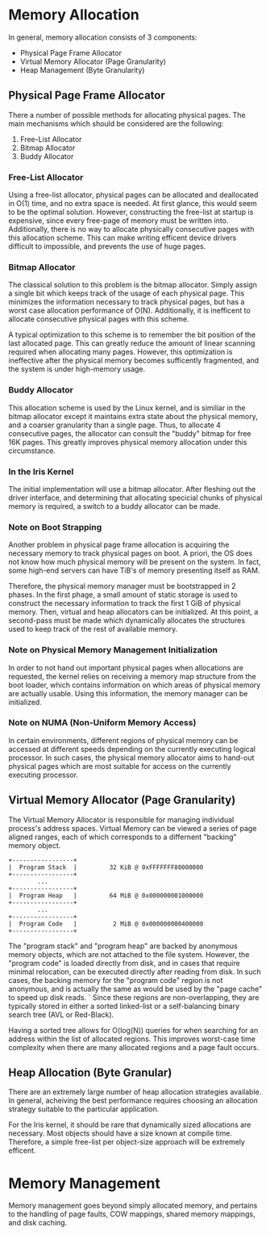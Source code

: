 # Memory Allocation

In general, memory allocation consists of 3 components:

* Physical Page Frame Allocator
* Virtual Memory Allocator (Page Granularity)
* Heap Management (Byte Granularity)

## Physical Page Frame Allocator

There a number of possible methods for allocating physical pages. The main
mechanisms which should be considered are the following:

1. Free-List Allocator
1. Bitmap Allocator
1. Buddy Allocator

### Free-List Allocator

Using a free-list allocator, physical pages can be allocated and
deallocated in O(1) time, and no extra space is needed. At first
glance, this would seem to be the optimal solution. However, constructing
the free-list at startup is expensive, since every free-page of
memory must be written into. Additionally, there is no way to allocate
physically consecutive pages with this allocation scheme. This can make
writing efficent device drivers difficult to impossible, and prevents the
use of huge pages.

### Bitmap Allocator

The classical solution to this problem is the bitmap allocator. Simply assign
a single bit which keeps track of the usage of each physical page. This
minimizes the information necessary to track physical pages, but has a
worst case allocation performance of O(N). Additionally, it is inefficent
to allocate consecutive physical pages with this scheme.

A typical optimization to this scheme is to remember the bit position of the
last allocated page. This can greatly reduce the amount of linear scanning
required when allocating many pages. However, this optimization is ineffective
after the physical memory becomes sufficently fragmented, and the system is
under high-memory usage.

### Buddy Allocator

This allocation scheme is used by the Linux kernel, and is similiar in the
bitmap allocator except it maintains extra state about the physical memory,
and a coarser granularity than a single page. Thus, to allocate 4 consecutive
pages, the allocator can consult the "buddy" bitmap for free 16K pages. This
greatly improves physical memory allocation under this circumstance.

### In the Iris Kernel

The initial implementation will use a bitmap allocator. After fleshing out
the driver interface, and determining that allocating specicial chunks of
physical memory is required, a switch to a buddy allocator can be made.

### Note on Boot Strapping

Another problem in physical page frame allocation is acquiring the necessary
memory to track physical pages on boot. A priori, the OS does not know how
much physical memory will be present on the system. In fact, some high-end
servers can have TiB's of memory presenting itself as RAM.

Therefore, the physical memory manager must be bootstrapped in 2 phases.
In the first phage, a small amount of static storage is used to construct
the necessary information to track the first 1 GiB of physical memory. Then,
virtual and heap allocators can be initialized. At this point, a second-pass
must be made which dynamically allocates the structures used to keep track of
the rest of available memory.

### Note on Physical Memory Management Initialization

In order to not hand out important physical pages when allocations are requested,
the kernel relies on receiving a memory map structure from the boot loader,
which contains information on which areas of physical memory are actually
usable. Using this information, the memory manager can be initialized.

### Note on NUMA (Non-Uniform Memory Access)

In certain environments, different regions of physical memory can be accessed
at different speeds depending on the currently executing logical processor.
In such cases, the physical memory allocator aims to hand-out physical pages
which are most suitable for access on the currently executing processor.

## Virtual Memory Allocator (Page Granularity)

The Virtual Memory Allocator is responsible for managing individual process's
address spaces. Virtual Memory can be viewed a series of page aligned ranges,
each of which corresponds to a differnent "backing" memory object.

```
+-----------------+
|  Program Stack  |         32 KiB @ 0xFFFFFFF80000000
+-----------------+
        ...
+-----------------+
|  Program Heap   |         64 MiB @ 0x000000001000000
+-----------------+
        ...
+-----------------+
|  Program Code   |          2 MiB @ 0x000000000400000
+-----------------+
```

The "program stack" and "program heap" are backed by anonymous memory objects,
which are not attached to the file system. However, the "program code" is loaded
directly from disk, and in cases that require minimal relocation, can be
executed directly after reading from disk. In such cases, the backing memory for
the "program code" region is not anonymous, and is actually the same as would be
used by the "page cache" to speed up disk reads.
`
Since these regions are non-overlapping, they are typically stored in either
a sorted linked-list or a self-balancing binary search tree (AVL or Red-Black).

Having a sorted tree allows for O(log(N)) queries for when searching for an
address within the list of allocated regions. This improves worst-case time
complexity when there are many allocated regions and a page fault occurs.

## Heap Allocation (Byte Granular)

There are an extremely large number of heap allocation strategies available. In
general, acheiving the best performance requires choosing an allocation strategy
suitable to the particular application.

For the Iris kernel, it should be rare that dynamically sized allocations are
necessary. Most objects should have a size known at compile time. Therefore,
a simple free-list per object-size approach will be extremely efficent.

# Memory Management

Memory management goes beyond simply allocated memory, and pertains to the
handling of page faults, COW mappings, shared memory mappings, and disk caching.

